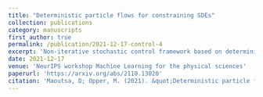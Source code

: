 ```yaml
---
title: "Deterministic particle flows for constraining SDEs"
collection: publications
category: manuscripts
first_author: true
permalink: /publication/2021-12-17-control-4
excerpt: 'Non-iterative stochastic control framework based on deterministic particle dynamics.'
date: 2021-12-17
venue: 'NeurIPS workshop Machine Learning for the physical sciences'
paperurl: 'https://arxiv.org/abs/2110.13020'
citation: 'Maoutsa, D; Opper, M. (2021). &quot;Deterministic particle flows for constraining SDEs.&quot; <i>NeurIPS workshop Machine Learning for the physical sciences</i>. 1(3).'
---
```


